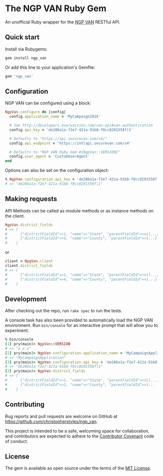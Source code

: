 # The NGP VAN Ruby Gem

An unofficial Ruby wrapper for the [NGP VAN](http://developers.everyaction.com/) RESTful API.

## Quick start

Install via Rubygems:

```ruby
gem install ngp_van
```

Or add this line to your application's Gemfile:

```ruby
gem 'ngp_van'
```

## Configuration

NGP VAN can be configured using a block:

```ruby
NgpVan.configure do |config|
  config.application_name = 'MyCampaign2016'

  # See http://developers.everyaction.com/van-api#van-authentication
  config.api_key = 'de286a1a-f2e7-421a-91b8-f8cc8201558f|1'

  # Defaults to "https://api.securevan.com/v4/"
  config.api_endpoint = 'https://intlapi.securevan.com/v4'

  # Defaults to "NGP VAN Ruby Gem #{NgpVan::VERSION}"
  config.user_agent = 'CustomUserAgent'
end
```

Options can also be set on the configuration object:

```ruby
% NgpVan.configuration.api_key = 'de286a1a-f2e7-421a-91b8-f8cc8201558f|1'
# => "de286a1a-f2e7-421a-91b8-f8cc8201558f|1"
```

## Making requests

API Methods can be called as module methods or as instance methods on the client.

```ruby
NgpVan.district_fields
# => [
#      {"districtFieldId"=>1, "name"=>"State", "parentFieldId"=>nil...},
#      {"districtFieldId"=>4, "name"=>"County", "parentFieldId"=>1...}
#    ]
```

or

```ruby
client = NpgVan.client
client.district_fields
# => [
#      {"districtFieldId"=>1, "name"=>"State", "parentFieldId"=>nil...},
#      {"districtFieldId"=>4, "name"=>"County", "parentFieldId"=>1...}
#    ]
```

## Development

After checking out the repo, run `rake spec` to run the tests.

A console task has also been provided to automatically load the NGP VAN environment. Run `bin/console` for an interactive prompt that will allow you to experiment.

```ruby
% bin/console
[1] pry(main)> NgpVan::VERSION
# => "x.x.x"
[2] pry(main)> NgpVan.configuration.application_name = 'MyCampaignApplication'
# => "MyCampaignApplication"
[3] pry(main)> NgpVan.configuration.api_key = 'de286a1a-f2e7-421a-91b8-f8cc8201558f|1'
# => "de286a1a-f2e7-421a-91b8-f8cc8201558f|1"
[3] pry(main)> NgpVan.district_fields
# => [
#      {"districtFieldId"=>1, "name"=>"State", "parentFieldId"=>nil...,
#      {"districtFieldId"=>2, "name"=>"County", "parentFieldId"=>1...
#    ]
```

## Contributing

Bug reports and pull requests are welcome on GitHub at https://github.com/christopherstyles/ngp_van.

This project is intended to be a safe, welcoming space for collaboration, and contributors are expected to adhere to the [Contributor Covenant](http://contributor-covenant.org) code of conduct.


## License

The gem is available as open source under the terms of the [MIT License](http://opensource.org/licenses/MIT).

